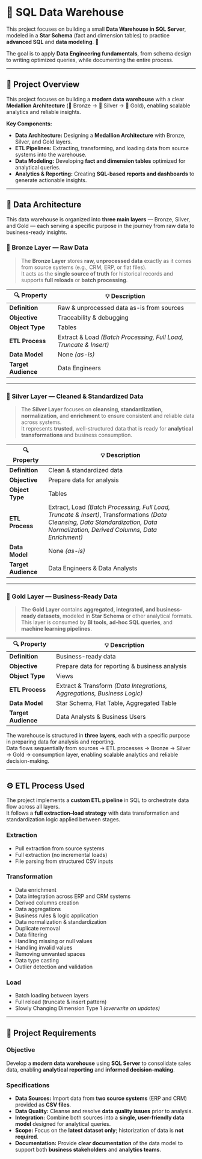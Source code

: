 # 🧩 SQL Data Warehouse

This project focuses on building a small **Data Warehouse in SQL Server**, modeled in a **Star Schema** (fact and dimension tables) to practice **advanced SQL** and **data modeling**. 🚀  

The goal is to apply **Data Engineering fundamentals**, from schema design to writing optimized queries, while documenting the entire process.

---

## 📖 Project Overview

This project focuses on building a **modern data warehouse** with a clear **Medallion Architecture** (🥉 Bronze → 🥈 Silver → 🥇 Gold), enabling scalable analytics and reliable insights.

**Key Components:**

- **Data Architecture:** Designing a **Medallion Architecture** with Bronze, Silver, and Gold layers.  
- **ETL Pipelines:** Extracting, transforming, and loading data from source systems into the warehouse.  
- **Data Modeling:** Developing **fact and dimension tables** optimized for analytical queries.  
- **Analytics & Reporting:** Creating **SQL-based reports and dashboards** to generate actionable insights.

---

## 🧱 Data Architecture

This data warehouse is organized into **three main layers** — Bronze, Silver, and Gold — each serving a specific purpose in the journey from raw data to business-ready insights.

### 🥉 Bronze Layer — Raw Data

> The **Bronze Layer** stores **raw, unprocessed data** exactly as it comes from source systems (e.g., CRM, ERP, or flat files).  
> It acts as the **single source of truth** for historical records and supports **full reloads** or **batch processing**.

| 🔍 Property | 💡 Description |
|-------------|----------------|
| **Definition** | Raw & unprocessed data as-is from sources |
| **Objective** | Traceability & debugging |
| **Object Type** | Tables |
| **ETL Process** | Extract & Load *(Batch Processing, Full Load, Truncate & Insert)* |
| **Data Model** | None *(as-is)* |
| **Target Audience** | Data Engineers |

---

### 🥈 Silver Layer — Cleaned & Standardized Data

> The **Silver Layer** focuses on **cleansing, standardization, normalization**, and **enrichment** to ensure consistent and reliable data across systems.  
> It represents **trusted**, well-structured data that is ready for **analytical transformations** and business consumption.

| 🔍 Property | 💡 Description |
|-------------|----------------|
| **Definition** | Clean & standardized data |
| **Objective** | Prepare data for analysis |
| **Object Type** | Tables |
| **ETL Process** | Extract, Load *(Batch Processing, Full Load, Truncate & Insert)*, Transformations *(Data Cleansing, Data Standardization, Data Normalization, Derived Columns, Data Enrichment)* |
| **Data Model** | None *(as-is)* |
| **Target Audience** | Data Engineers & Data Analysts |

---

### 🥇 Gold Layer — Business-Ready Data

> The **Gold Layer** contains **aggregated, integrated, and business-ready datasets**, modeled in **Star Schema** or other analytical formats.  
> This layer is consumed by **BI tools**, **ad-hoc SQL queries**, and **machine learning pipelines**.

| 🔍 Property | 💡 Description |
|-------------|----------------|
| **Definition** | Business-ready data |
| **Objective** | Prepare data for reporting & business analysis |
| **Object Type** | Views |
| **ETL Process** | Extract & Transform *(Data Integrations, Aggregations, Business Logic)* |
| **Data Model** | Star Schema, Flat Table, Aggregated Table |
| **Target Audience** | Data Analysts & Business Users |

The warehouse is structured in **three layers**, each with a specific purpose in preparing data for analysis and reporting.  
Data flows sequentially from sources → ETL processes → Bronze → Silver → Gold → consumption layer, enabling scalable analytics and reliable decision-making.

---

## ⚙️ ETL Process Used

The project implements a **custom ETL pipeline** in SQL to orchestrate data flow across all layers.  
It follows a **full extraction–load strategy** with data transformation and standardization logic applied between stages.

### **Extraction**
- Pull extraction from source systems  
- Full extraction (no incremental loads)  
- File parsing from structured CSV inputs  

### **Transformation**
- Data enrichment  
- Data integration across ERP and CRM systems  
- Derived columns creation  
- Data aggregations  
- Business rules & logic application  
- Data normalization & standardization  
- Duplicate removal  
- Data filtering  
- Handling missing or null values  
- Handling invalid values  
- Removing unwanted spaces  
- Data type casting  
- Outlier detection and validation  

### **Load**
- Batch loading between layers  
- Full reload (truncate & insert pattern)  
- Slowly Changing Dimension Type 1 *(overwrite on updates)*  

---

## 🎯 Project Requirements

### Objective
Develop a **modern data warehouse** using **SQL Server** to consolidate sales data, enabling **analytical reporting** and **informed decision-making**.

### Specifications
- **Data Sources:** Import data from **two source systems** (ERP and CRM) provided as **CSV files**.  
- **Data Quality:** Cleanse and resolve **data quality issues** prior to analysis.  
- **Integration:** Combine both sources into a **single, user-friendly data model** designed for analytical queries.  
- **Scope:** Focus on the **latest dataset only**; historization of data is **not required**.  
- **Documentation:** Provide **clear documentation** of the data model to support both **business stakeholders** and **analytics teams**.
